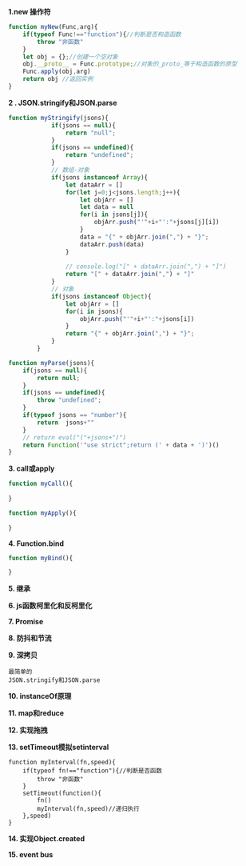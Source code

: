 **1.new 操作符**

```javascript
function myNew(Func,arg){
    if(typeof Func!=="function"){//判断是否构造函数
        throw "非函数"
    }
    let obj = {};//创建一个空对象
    obj.__proto__ = Func.prototype;//对象的_proto_等于构造函数的原型
    Func.apply(obj,arg)
    return obj //返回实例
}
```

**2 . JSON.stringify和JSON.parse**

```javascript
function myStringify(jsons){
			if(jsons == null){  
                return "null";  
            }
            if(jsons == undefined){  
                return "undefined";  
            }
            // 数组-对象
			if(jsons instanceof Array){
				let dataArr = []
				for(let j=0;j<jsons.length;j++){
					let objArr = []
					let data = null
					for(i in jsons[j]){
		        		objArr.push("'"+i+"':"+jsons[j][i])
		        	}
		        	data = "{" + objArr.join(",") + "}";
		        	dataArr.push(data)
				}
				
	        	// console.log("[" + dataArr.join(",") + "]")
	        	return "[" + dataArr.join(",") + "]"
        	}
            // 对象
			if(jsons instanceof Object){
				let objArr = []
	        	for(i in jsons){
	        		objArr.push("'"+i+"':"+jsons[i])
	        	}
	        	return "{" + objArr.join(",") + "}";  
        	}
        }
```

```javascript
function myParse(jsons){
    if(jsons == null){  
        return null;  
    }
    if(jsons == undefined){  
        throw "undefined";  
    }
    if(typeof jsons == "number"){  
        return  jsons+""
    }
    // return eval("("+jsons+")")
    return Function('"use strict";return (' + data + ')')()
}
```

**3. call或apply**

```js
function myCall(){
    
}
```

```javascript
function myApply(){
    
}
```

**4. Function.bind**

```javascript
function myBind(){

}
```

**5. 继承**



**6. js函数柯里化和反柯里化**

**7. Promise**

**8. 防抖和节流**

**9. 深拷贝**

```
最简单的
JSON.stringify和JSON.parse
```



**10. instanceOf原理**

**11. map和reduce**

**12. 实现拖拽**

**13. setTimeout模拟setinterval**

```
function myInterval(fn,speed){
	if(typeof fn!=="function"){//判断是否函数
    	throw "非函数"
    }
    setTimeout(function(){
        fn()
        myInterval(fn,speed)//递归执行
    },speed)
}
```



**14. 实现Object.created**

**15. event bus**